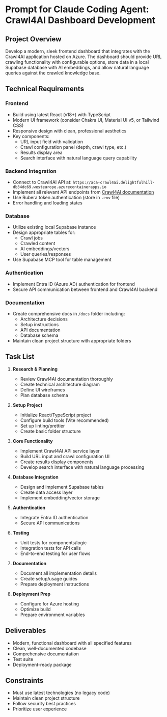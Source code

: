 # Prompt for Claude Coding Agent: Crawl4AI Dashboard Development

## Project Overview
Develop a modern, sleek frontend dashboard that integrates with the Crawl4AI application hosted on Azure. The dashboard should provide URL crawling functionality with configurable options, store data in a local Supabase database with AI embeddings, and allow natural language queries against the crawled knowledge base.

## Technical Requirements

### Frontend
- Build using latest React (v18+) with TypeScript  
- Modern UI framework (consider Chakra UI, Material UI v5, or Tailwind CSS)  
- Responsive design with clean, professional aesthetics  
- Key components:  
  - URL input field with validation  
  - Crawl configuration panel (depth, crawl type, etc.)  
  - Results display area  
  - Search interface with natural language query capability  

### Backend Integration
- Connect to Crawl4AI API at: `https://aca-crawl4ai.delightfulhill-db34dc69.westeurope.azurecontainerapps.io`  
- Implement all relevant API endpoints from [Crawl4AI documentation](https://docs.crawl4ai.com/)  
- Use Rubera token authentication (store in `.env` file)  
- Error handling and loading states  

### Database
- Utilize existing local Supabase instance  
- Design appropriate tables for:  
  - Crawl jobs  
  - Crawled content  
  - AI embeddings/vectors  
  - User queries/responses  
- Use Supabase MCP tool for table management  

### Authentication
- Implement Entra ID (Azure AD) authentication for frontend  
- Secure API communication between frontend and Crawl4AI backend  

### Documentation
- Create comprehensive docs in `/docs` folder including:  
  - Architecture decisions  
  - Setup instructions  
  - API documentation  
  - Database schema  
- Maintain clean project structure with appropriate folders  

## Task List

1. **Research & Planning**  
   - Review Crawl4AI documentation thoroughly  
   - Create technical architecture diagram  
   - Define UI wireframes  
   - Plan database schema  

2. **Setup Project**  
   - Initialize React/TypeScript project  
   - Configure build tools (Vite recommended)  
   - Set up linting/prettier  
   - Create basic folder structure  

3. **Core Functionality**  
   - Implement Crawl4AI API service layer  
   - Build URL input and crawl configuration UI  
   - Create results display components  
   - Develop search interface with natural language processing  

4. **Database Integration**  
   - Design and implement Supabase tables  
   - Create data access layer  
   - Implement embedding/vector storage  

5. **Authentication**  
   - Integrate Entra ID authentication  
   - Secure API communications  

6. **Testing**  
   - Unit tests for components/logic  
   - Integration tests for API calls  
   - End-to-end testing for user flows  

7. **Documentation**  
   - Document all implementation details  
   - Create setup/usage guides  
   - Prepare deployment instructions  

8. **Deployment Prep**  
   - Configure for Azure hosting  
   - Optimize build  
   - Prepare environment variables  

## Deliverables
- Modern, functional dashboard with all specified features  
- Clean, well-documented codebase  
- Comprehensive documentation  
- Test suite  
- Deployment-ready package  

## Constraints
- Must use latest technologies (no legacy code)  
- Maintain clean project structure  
- Follow security best practices  
- Prioritize user experience  